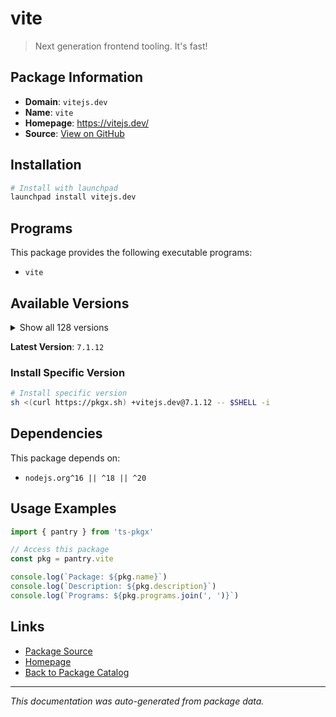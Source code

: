 # vite

> Next generation frontend tooling. It's fast!

## Package Information

- **Domain**: `vitejs.dev`
- **Name**: `vite`
- **Homepage**: https://vitejs.dev/
- **Source**: [View on GitHub](https://github.com/pkgxdev/pantry/tree/main/projects/vitejs.dev/package.yml)

## Installation

```bash
# Install with launchpad
launchpad install vitejs.dev
```

## Programs

This package provides the following executable programs:

- `vite`

## Available Versions

<details>
<summary>Show all 128 versions</summary>

- `7.1.12`, `7.1.11`, `7.1.10`, `7.1.9`, `7.1.8`
- `7.1.7`, `7.1.6`, `7.1.5`, `7.1.4`, `7.1.3`
- `7.1.2`, `7.1.1`, `7.1.0`, `7.0.8`, `7.0.7`
- `7.0.6`, `7.0.5`, `7.0.4`, `7.0.3`, `7.0.2`
- `7.0.1`, `7.0.0`, `6.4.1`, `6.4.0`, `6.3.7`
- `6.3.6`, `6.3.5`, `6.3.3`, `6.3.2`, `6.3.1`
- `6.3.0`, `6.2.5`, `6.2.4`, `6.2.2`, `6.2.1`
- `6.2.0`, `6.1.3`, `6.1.1`, `6.1.0`, `6.0.14`
- `6.0.13`, `6.0.11`, `6.0.10`, `6.0.9`, `6.0.8`
- `6.0.7`, `6.0.6`, `6.0.5`, `6.0.4`, `6.0.3`
- `6.0.2`, `6.0.1`, `6.0.0`, `5.4.21`, `5.4.20`
- `5.4.17`, `5.4.16`, `5.4.14`, `5.4.13`, `5.4.12`
- `5.4.11`, `5.4.10`, `5.4.9`, `5.4.8`, `5.4.7`
- `5.4.6`, `5.4.5`, `5.4.4`, `5.4.3`, `5.4.2`
- `5.4.1`, `5.4.0`, `5.3.6`, `5.3.5`, `5.3.4`
- `5.3.3`, `5.3.2`, `5.3.1`, `5.3.0`, `5.2.14`
- `5.2.13`, `5.2.12`, `5.2.11`, `5.2.10`, `5.2.9`
- `5.2.8`, `5.2.7`, `5.2.6`, `5.2.5`, `5.2.4`
- `5.2.3`, `5.2.2`, `5.2.1`, `5.2.0`, `5.1.8`
- `5.1.7`, `5.1.6`, `5.1.5`, `5.1.4`, `5.1.3`
- `5.1.2`, `5.1.1`, `5.1.0`, `5.0.11`, `5.0.10`
- `5.0.9`, `5.0.8`, `5.0.7`, `5.0.6`, `5.0.5`
- `5.0.4`, `5.0.3`, `5.0.2`, `5.0.1`, `5.0.0`
- `4.5.12`, `4.5.11`, `4.5.9`, `4.5.8`, `4.5.7`
- `4.5.6`, `4.5.5`, `4.5.1`, `4.5.0`, `4.4.12`
- `3.2.11`, `3.2.10`, `2.9.18`

</details>

**Latest Version**: `7.1.12`

### Install Specific Version

```bash
# Install specific version
sh <(curl https://pkgx.sh) +vitejs.dev@7.1.12 -- $SHELL -i
```

## Dependencies

This package depends on:

- `nodejs.org^16 || ^18 || ^20`

## Usage Examples

```typescript
import { pantry } from 'ts-pkgx'

// Access this package
const pkg = pantry.vite

console.log(`Package: ${pkg.name}`)
console.log(`Description: ${pkg.description}`)
console.log(`Programs: ${pkg.programs.join(', ')}`)
```

## Links

- [Package Source](https://github.com/pkgxdev/pantry/tree/main/projects/vitejs.dev/package.yml)
- [Homepage](https://vitejs.dev/)
- [Back to Package Catalog](../../package-catalog.md)

---

*This documentation was auto-generated from package data.*
